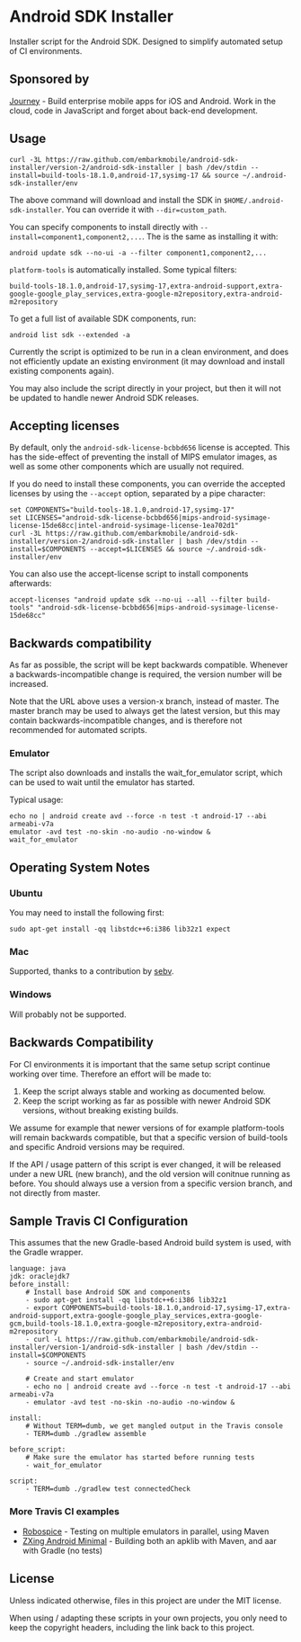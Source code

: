 # Android SDK Installer

Installer script for the Android SDK. Designed to simplify automated setup of CI environments.


## Sponsored by

[Journey][1] - Build enterprise mobile apps for iOS and Android. Work in the cloud, code in JavaScript and forget about back-end development.

## Usage

    curl -3L https://raw.github.com/embarkmobile/android-sdk-installer/version-2/android-sdk-installer | bash /dev/stdin --install=build-tools-18.1.0,android-17,sysimg-17 && source ~/.android-sdk-installer/env

The above command will download and install the SDK in `$HOME/.android-sdk-installer`. You can override it with `--dir=custom_path`.

You can specify components to install directly with `--install=component1,component2,...`. The is the same as installing it with:

    android update sdk --no-ui -a --filter component1,component2,...

`platform-tools` is automatically installed. Some typical filters:

    build-tools-18.1.0,android-17,sysimg-17,extra-android-support,extra-google-google_play_services,extra-google-m2repository,extra-android-m2repository

To get a full list of available SDK components, run:

    android list sdk --extended -a

Currently the script is optimized to be run in a clean environment, and does not efficiently update an
existing environment (it may download and install existing components again).

You may also include the script directly in your project, but then it will not be updated to handle newer Android SDK releases.

## Accepting licenses

By default, only the `android-sdk-license-bcbbd656` license is accepted. This has the side-effect of preventing
the install of MIPS emulator images, as well as some other components which are usually not required.

If you do need to install these components, you can override the accepted licenses by using the `--accept` option, 
separated by a pipe character:

    set COMPONENTS="build-tools-18.1.0,android-17,sysimg-17"
    set LICENSES="android-sdk-license-bcbbd656|mips-android-sysimage-license-15de68cc|intel-android-sysimage-license-1ea702d1"
    curl -3L https://raw.github.com/embarkmobile/android-sdk-installer/version-2/android-sdk-installer | bash /dev/stdin --install=$COMPONENTS --accept=$LICENSES && source ~/.android-sdk-installer/env

You can also use the accept-license script to install components afterwards:

    accept-licenses "android update sdk --no-ui --all --filter build-tools" "android-sdk-license-bcbbd656|mips-android-sysimage-license-15de68cc"

## Backwards compatibility

As far as possible, the script will be kept backwards compatible. Whenever a backwards-incompatible change is
required, the version number will be increased.

Note that the URL above uses a version-x branch, instead of master. The master branch may be used to always get
the latest version, but this may contain backwards-incompatible changes, and is therefore not recommended for
automated scripts.

### Emulator

The script also downloads and installs the wait_for_emulator script, which can be used to wait until the emulator has started.

Typical usage:

    echo no | android create avd --force -n test -t android-17 --abi armeabi-v7a
    emulator -avd test -no-skin -no-audio -no-window &
    wait_for_emulator
    
## Operating System Notes

### Ubuntu

You may need to install the following first:

    sudo apt-get install -qq libstdc++6:i386 lib32z1 expect

### Mac

Supported, thanks to a contribution by [sebv](https://github.com/sebv).

### Windows

Will probably not be supported.

## Backwards Compatibility

For CI environments it is important that the same setup script continue working over time. Therefore an effort will be made to:

1. Keep the script always stable and working as documented below.
2. Keep the script working as far as possible with newer Android SDK versions, without breaking existing builds.

We assume for example that newer versions of for example platform-tools will remain backwards compatible, but that a specific version of build-tools and specific Android versions may be required.

If the API / usage pattern of this script is ever changed, it will be released under a new URL (new branch), and the old version will conitnue running as before. You should always use a version from a specific version branch, and not directly from master.

## Sample Travis CI Configuration

This assumes that the new Gradle-based Android build system is used, with the Gradle wrapper.

    language: java
    jdk: oraclejdk7
    before_install:
        # Install base Android SDK and components
        - sudo apt-get install -qq libstdc++6:i386 lib32z1
        - export COMPONENTS=build-tools-18.1.0,android-17,sysimg-17,extra-android-support,extra-google-google_play_services,extra-google-gcm,build-tools-18.1.0,extra-google-m2repository,extra-android-m2repository
        - curl -L https://raw.github.com/embarkmobile/android-sdk-installer/version-1/android-sdk-installer | bash /dev/stdin --install=$COMPONENTS
        - source ~/.android-sdk-installer/env

        # Create and start emulator
        - echo no | android create avd --force -n test -t android-17 --abi armeabi-v7a
        - emulator -avd test -no-skin -no-audio -no-window &

    install:
        # Without TERM=dumb, we get mangled output in the Travis console
        - TERM=dumb ./gradlew assemble

    before_script:
        # Make sure the emulator has started before running tests
        - wait_for_emulator

    script:
        - TERM=dumb ./gradlew test connectedCheck


### More Travis CI examples

* [Robospice](https://github.com/octo-online/robospice/blob/master/.travis.yml) - Testing on multiple emulators in parallel, using Maven
* [ZXing Android Minimal](https://github.com/embarkmobile/zxing-android-minimal/blob/master/.travis.yml) - Building both an apklib with Maven, and aar with Gradle (no tests)

## License

Unless indicated otherwise, files in this project are under the MIT license.

When using / adapting these scripts in your own projects, you only need to keep the copyright headers, including the link back to this project.

[1]: http://journeyapps.com
